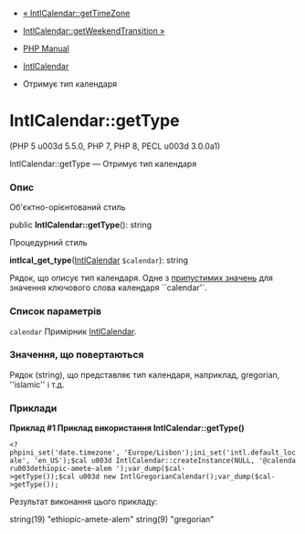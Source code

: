 - [« IntlCalendar::getTimeZone](intlcalendar.gettimezone.md)
- [IntlCalendar::getWeekendTransition
»](intlcalendar.getweekendtransition.md)

- [PHP Manual](index.md)
- [IntlCalendar](class.intlcalendar.md)
- Отримує тип календаря

# IntlCalendar::getType

(PHP 5 u003d 5.5.0, PHP 7, PHP 8, PECL u003d 3.0.0a1)

IntlCalendar::getType — Отримує тип календаря

### Опис

Об'єктно-орієнтований стиль

public **IntlCalendar::getType**(): string

Процедурний стиль

**intlcal_get_type**([IntlCalendar](class.intlcalendar.md)
`$calendar`): string

Рядок, що описує тип календаря. Одне з [припустимих
значень](intlcalendar.getkeywordvaluesforlocale.md) для значення
ключового слова календаря ``calendar'`.

### Список параметрів

`calendar`
Примірник [IntlCalendar](class.intlcalendar.md).

### Значення, що повертаються

Рядок (string), що представляє тип календаря, наприклад, gregorian,
''islamic'' і т.д.

### Приклади

**Приклад #1 Приклад використання **IntlCalendar::getType()****

` <?phpini_set('date.timezone', 'Europe/Lisbon');ini_set('intl.default_locale', 'en_US');$cal u003d IntlCalendar::createInstance(NULL, '@calendaru003dethiopic-amete-alem ');var_dump($cal->getType());$cal u003d new IntlGregorianCalendar();var_dump($cal->getType()); `

Результат виконання цього прикладу:

string(19) "ethiopic-amete-alem"
string(9) "gregorian"
